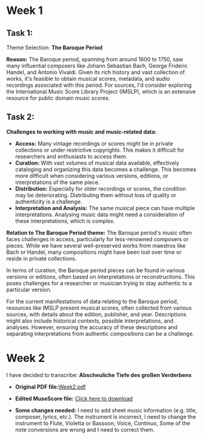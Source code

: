 # Week 1
## Task 1:
Theme Selection: **The Baroque Period**

**Reason:** The Baroque period, spanning from around 1600 to 1750, saw many influential composers like Johann Sebastian Bach, George Frideric Handel, and Antonio Vivaldi. Given its rich history and vast collection of works, it's feasible to obtain musical scores, metadata, and audio recordings associated with this period. For sources, I'd consider exploring the International Music Score Library Project (IMSLP), which is an extensive resource for public domain music scores.

## Task 2:
**Challenges to working with music and music-related data:**
- **Access:** Many vintage recordings or scores might be in private collections or under restrictive copyrights. This makes it difficult for researchers and enthusiasts to access them.
- **Curation:** With vast volumes of musical data available, effectively cataloging and organizing this data becomes a challenge. This becomes more difficult when considering various versions, editions, or interpretations of the same piece.
- **Distribution:** Especially for older recordings or scores, the condition may be deteriorating. Distributing them without loss of quality or authenticity is a challenge.
- **Interpretation and Analysis:** The same musical piece can have multiple interpretations. Analysing music data might need a consideration of these interpretations, which is complex.

**Relation to The Baroque Period theme:**
The Baroque period's music often faces challenges in access, particularly for less-renowned composers or pieces. While we have several well-preserved works from maestros like Bach or Handel, many compositions might have been lost over time or reside in private collections. 

In terms of curation, the Baroque period pieces can be found in various versions or editions, often based on interpretations or reconstructions. This poses challenges for a researcher or musician trying to stay authentic to a particular version.

For the current manifestations of data relating to the Baroque period, resources like IMSLP present musical scores, often collected from various sources, with details about the edition, publisher, and year. Descriptions might also include historical contexts, possible interpretations, and analyses. However, ensuring the accuracy of these descriptions and separating interpretations from authentic compositions can be a challenge.

# Week 2
 I have decided to transcribe: **Abscheuliche Tiefe des großen Verderbens**


- **Original PDF file:**[Week2.pdf](https://github.com/Kerui0101/MCA-2023/files/12810971/Week2.pdf)

- **Edited MuseScore file:** [Click here to download](https://github.com/Kerui0101/MCA-2023/raw/master/data/Week%202.mscz)

- **Some changes needed:**
I need to add sheet music information (e.g. title, composer, lyrics, etc.).
The instrument is incorrect, I need to change the instrument to Flute, Violetta or Bassoon, Voice, Continuo,
Some of the note conversions are wrong and I need to correct them.
